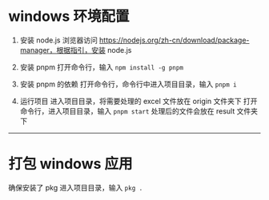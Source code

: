 # windows 环境配置

1. 安装 node.js
   浏览器访问 https://nodejs.org/zh-cn/download/package-manager，根据指引，安装 node.js

2. 安装 pnpm
   打开命令行，输入 `npm install -g pnpm`

3. 安装 pnpm 的依赖
   打开命令行，命令行中进入项目目录，输入 `pnpm i`

4. 运行项目
   进入项目目录，将需要处理的 excel 文件放在 origin 文件夹下
   打开命令行，进入项目目录，输入 `pnpm start`
   处理后的文件会放在 result 文件夹下

---

# 打包 windows 应用

确保安装了 pkg
进入项目目录，输入 `pkg .`
